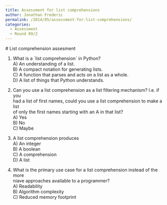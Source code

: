 ```yaml
---
title: Assessment for list comprehensions
author: Jonathan Frederic
permalink: /2014/05/assessment-for-list-comprehensions/
categories:
  - Assessment
  - Round 09/2
---
```

\# List comprehension assesment

1. What is a \`list comprehension\` in Python?  
A) An understanding of a list.  
B) A compact notation for generating lists.  
C) A function that parses and acts on a list as a whole.  
D) A list of things that Python understands.

2. Can you use a list comprehension as a list filtering mechanism? I.e. if you  
had a list of first names, could you use a list comprehension to make a list  
of only the first names starting with an A in that list?  
A) Yes  
B) No  
C) Maybe

3. A list comprehension produces  
A) An integer  
B) A boolean  
C) A comprehension  
D) A list

4. What is the primary use case for a list comprehension instead of the more  
niave approaches available to a programmer?  
A) Readability  
B) Algorithm complexity  
C) Reduced memory footprint
